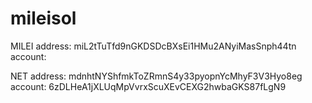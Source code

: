 # mileisol

MILEI
address: miL2tTuTfd9nGKDSDcBXsEi1HMu2ANyiMasSnph44tn
account: 

NET
address: mdnhtNYShfmkToZRmnS4y33pyopnYcMhyF3V3Hyo8eg
account: 6zDLHeA1jXLUqMpVvrxScuXEvCEXG2hwbaGKS87fLgN9
